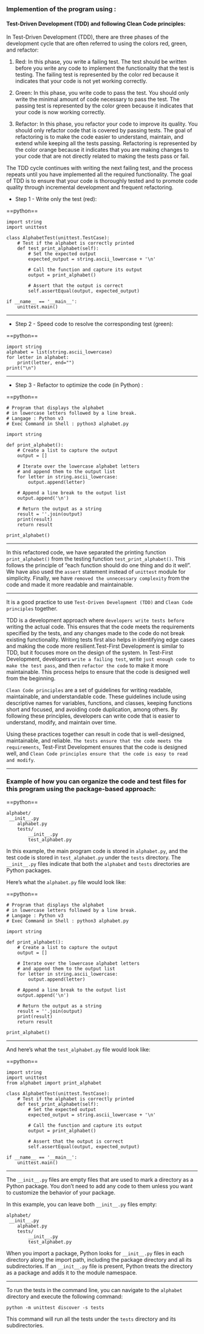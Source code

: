 ### Implemention of the program using :

#### Test-Driven Development (TDD) and following Clean Code principles:

In Test-Driven Development (TDD), there are three phases of the development cycle that are often referred to using the colors red, green, and refactor:

1.  Red: In this phase, you write a failing test. The test should be written before you write any code to implement the functionality that the test is testing. The failing test is represented by the color red because it indicates that your code is not yet working correctly.
    
2.  Green: In this phase, you write code to pass the test. You should only write the minimal amount of code necessary to pass the test. The passing test is represented by the color green because it indicates that your code is now working correctly.
    
3.  Refactor: In this phase, you refactor your code to improve its quality. You should only refactor code that is covered by passing tests. The goal of refactoring is to make the code easier to understand, maintain, and extend while keeping all the tests passing. Refactoring is represented by the color orange because it indicates that you are making changes to your code that are not directly related to making the tests pass or fail.
    

The TDD cycle continues with writing the next failing test, and the process repeats until you have implemented all the required functionality. The goal of TDD is to ensure that your code is thoroughly tested and to promote code quality through incremental development and frequent refactoring.

- Step 1 - Write only the test (red):

==python==

```
import string
import unittest

class AlphabetTest(unittest.TestCase):
    # Test if the alphabet is correctly printed
    def test_print_alphabet(self):
        # Set the expected output
        expected_output = string.ascii_lowercase + '\n'

        # Call the function and capture its output
        output = print_alphabet()

        # Assert that the output is correct
        self.assertEqual(output, expected_output)

if __name__ == '__main__':
    unittest.main()
```


***

- Step 2 - Speed code to resolve the corresponding test (green):

==python==

```
import string
alphabet = list(string.ascii_lowercase)
for letter in alphabet:
    print(letter, end="")
print("\n")
```

***

- Step 3 - Refactor to optimize the code (in Python) :

==python==

```
# Program that displays the alphabet
# in lowercase letters followed by a line break.
# Langage : Python v3
# Exec Command in Shell : python3 alphabet.py

import string

def print_alphabet():
    # Create a list to capture the output
    output = []

    # Iterate over the lowercase alphabet letters
    # and append them to the output list
    for letter in string.ascii_lowercase:
        output.append(letter)

    # Append a line break to the output list
    output.append('\n')

    # Return the output as a string
    result = ''.join(output)
    print(result)
    return result

print_alphabet()

```

* * *

In this refactored code, we have separated the printing function `print_alphabet()` from the testing function `test_print_alphabet()`. This follows the principle of “each function should do one thing and do it well”. We have also used the `assert` statement instead of `unittest` module for simplicity. Finally, we have `removed the unnecessary complexity` from the code and made it more readable and maintainable.

***

It is a good practice to use `Test-Driven Development (TDD)` and `Clean Code principles` together.

TDD is a development approach where `developers write tests before` writing the actual code. This ensures that the code meets the requirements specified by the tests, and any changes made to the code do not break existing functionality. Writing tests first also helps in identifying edge cases and making the code more resilient.Test-First Development is similar to TDD, but it focuses more on the design of the system. In Test-First Development, developers `write a failing test`, write `just enough code to make the test pass`, and then `refactor the code` to make it more maintainable. This process helps to ensure that the code is designed well from the beginning.

`Clean Code principles` are a set of guidelines for writing readable, maintainable, and understandable code. These guidelines include using descriptive names for variables, functions, and classes, keeping functions short and focused, and avoiding code duplication, among others. By following these principles, developers can write code that is easier to understand, modify, and maintain over time.

Using these practices together can result in code that is well-designed, maintainable, and reliable. `The tests ensure that the code meets the requirements`, Test-First Development ensures that the code is designed well, and `Clean Code principles ensure that the code is easy to read and modify`.

* * *

### Example of how you can organize the code and test files for this program using the package-based approach:

==python==

```
alphabet/
 __init__.py
    alphabet.py
    tests/
        __init__.py
        test_alphabet.py
```

In this example, the main program code is stored in `alphabet.py`, and the test code is stored in `test_alphabet.py` under the `tests` directory. The `__init__.py` files indicate that both the `alphabet` and `tests` directories are Python packages.

Here’s what the `alphabet.py` file would look like:

==python==

```
# Program that displays the alphabet
# in lowercase letters followed by a line break.
# Langage : Python v3
# Exec Command in Shell : python3 alphabet.py

import string

def print_alphabet():
    # Create a list to capture the output
    output = []

    # Iterate over the lowercase alphabet letters
    # and append them to the output list
    for letter in string.ascii_lowercase:
        output.append(letter)

    # Append a line break to the output list
    output.append('\n')

    # Return the output as a string
    result = ''.join(output)
    print(result)
    return result

print_alphabet()

```

***

And here’s what the `test_alphabet.py` file would look like:

==python==

```
import string
import unittest
from alphabet import print_alphabet

class AlphabetTest(unittest.TestCase):
    # Test if the alphabet is correctly printed
    def test_print_alphabet(self):
        # Set the expected output
        expected_output = string.ascii_lowercase + '\n'

        # Call the function and capture its output
        output = print_alphabet()

        # Assert that the output is correct
        self.assertEqual(output, expected_output)

if __name__ == '__main__':
    unittest.main()
```

***

The `__init__.py` files are empty files that are used to mark a directory as a Python package. You don’t need to add any code to them unless you want to customize the behavior of your package.

In this example, you can leave both `__init__.py` files empty:

```
alphabet/
 __init__.py
    alphabet.py
    tests/
        __init__.py
        test_alphabet.py
```

When you import a package, Python looks for `__init__.py` files in each directory along the import path, including the package directory and all its subdirectories. If an `__init__.py` file is present, Python treats the directory as a package and adds it to the module namespace.

***

To run the tests in the command line, you can navigate to the `alphabet` directory and execute the following command:

```
python -m unittest discover -s tests
```

This command will run all the tests under the `tests` directory and its subdirectories.
